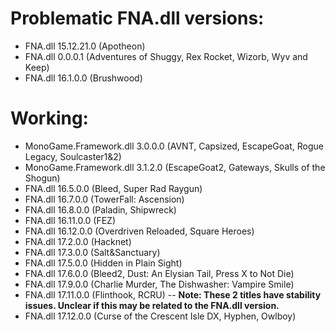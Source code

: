# Problematic FNA.dll versions:

* FNA.dll 15.12.21.0 (Apotheon)
* FNA.dll 0.0.0.1 (Adventures of Shuggy, Rex Rocket, Wizorb, Wyv and Keep)
* FNA.dll 16.1.0.0 (Brushwood)

# Working:

* MonoGame.Framework.dll 3.0.0.0 (AVNT, Capsized, EscapeGoat, Rogue Legacy, Soulcaster1&2)
* MonoGame.Framework.dll 3.1.2.0 (EscapeGoat2, Gateways, Skulls of the Shogun)
* FNA.dll 16.5.0.0 (Bleed, Super Rad Raygun)
* FNA.dll 16.7.0.0 (TowerFall: Ascension)
* FNA.dll 16.8.0.0 (Paladin, Shipwreck)
* FNA.dll 16.11.0.0 (FEZ)
* FNA.dll 16.12.0.0 (Overdriven Reloaded, Square Heroes)
* FNA.dll 17.2.0.0 (Hacknet)
* FNA.dll 17.3.0.0 (Salt&Sanctuary)
* FNA.dll 17.5.0.0 (Hidden in Plain Sight)
* FNA.dll 17.6.0.0 (Bleed2, Dust: An Elysian Tail, Press X to Not Die)
* FNA.dll 17.9.0.0 (Charlie Murder, The Dishwasher: Vampire Smile)
* FNA.dll 17.11.0.0 (Flinthook, RCRU) -- **Note: These 2 titles have stability issues. Unclear if this may be related to the FNA.dll version.**
* FNA.dll 17.12.0.0 (Curse of the Crescent Isle DX, Hyphen, Owlboy)
